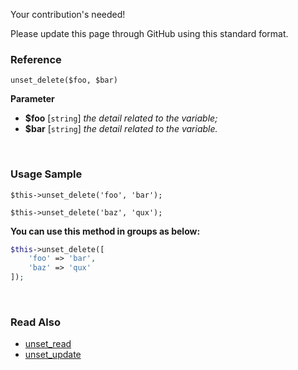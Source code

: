 Your contribution's needed!

Please update this page through GitHub using this standard format.

### Reference
`unset_delete($foo, $bar)`

**Parameter**
* **$foo** [`string`] *the detail related to the variable;*
* **$bar** [`string`] *the detail related to the variable.*

&nbsp;

### Usage Sample
`$this->unset_delete('foo', 'bar');`

`$this->unset_delete('baz', 'qux');`

**You can use this method in groups as below:**
```php
$this->unset_delete([
    'foo' => 'bar',
    'baz' => 'qux'
]);
```

&nbsp;

### Read Also
* [unset_read](./unset_read)
* [unset_update](./unset_update)
